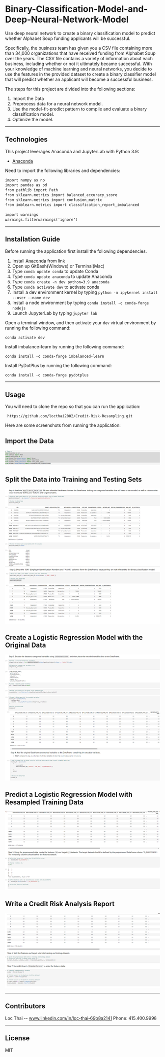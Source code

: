 # Binary-Classification-Model-and-Deep-Neural-Network-Model
Use deep neural network to create a binary classification model to predict whether Alphabet Soup funding applicants will be successful.

Specifically, the business team has given you a CSV file containing more than 34,000 organizations that have received funding from Alphabet Soup over the years. The CSV file contains a variety of information about each business, including whether or not it ultimately became successful. With your knowledge of machine learning and neural networks, you decide to use the features in the provided dataset to create a binary classifier model that will predict whether an applicant will become a successful business.

The steps for this project are divided into the following sections:

1. Import the Data 
2. Preprocess data for a neural network model.
3. Use the model-fit-predict pattern to compile and evaluate a binary classification model.
4. Optimize the model.


---

## Technologies

This project leverages Anaconda and JupyterLab with Python 3.9:

* [Anaconda](https://www.anaconda.com/products/individual) 

Need to import the following libraries and dependencies:

```
import numpy as np
import pandas as pd
from pathlib import Path
from sklearn.metrics import balanced_accuracy_score
from sklearn.metrics import confusion_matrix
from imblearn.metrics import classification_report_imbalanced

import warnings
warnings.filterwarnings('ignore')
```

---

## Installation Guide

Before running the application first install the following dependencies.

1. Install [Anaconda](https://www.anaconda.com/products/individual) from link 
2. Open up GitBash(Windows) or Terminal(Mac)
3. Type ```conda update conda``` to update Conda
4. Type ```conda update anaconda``` to update Anaconda
5. Type ```conda create -n dev python=3.9 anaconda```
6. Type ```conda activate dev``` to activate conda
7. Install a dev environment kernel by typing ```python -m ipykernel install --user --name dev```
8. Install a node environment by typing ```conda install -c conda-forge nodejs```
9. Launch JupyterLab by typing ```jupyter lab```

Open a terminal window, and then activate your ```dev``` virtual environment by running the following command:
```
conda activate dev 
```
Install imbalance-learn by running the following command:

```
conda install -c conda-forge imbalanced-learn 
```
Install PyDotPlus by running the following command:

```
conda install -c conda-forge pydotplus
```
---

## Usage

You will need to clone the repo so that you can run the application:

```
 https://github.com/locthai2002/Credit-Risk-Resampling.git

```

Here are some screenshots from running the application:

## Import the Data

![Import the Data](images/1.png)

## Split the Data into Training and Testing Sets

![Split the Data into Training and Testing Sets](images/2.png)
![Split the Data into Training and Testing Sets](images/3.png)

## Create a Logistic Regression Model with the Original Data

![Create a Logistic Regression Model with the Original Data](images/4.png)
![Create a Logistic Regression Model with the Original Data](images/5.png)

## Predict a Logistic Regression Model with Resampled Training Data

![Predict a Logistic Regression Model with Resampled Training Data](images/6.png)

## Write a Credit Risk Analysis Report

![Write a Credit Risk Analysis Report](images/7.png)


---

## Contributors

Loc Thai -- www.linkedin.com/in/loc-thai-69b8a2141
Phone: 415.400.9998

---

## License

MIT
